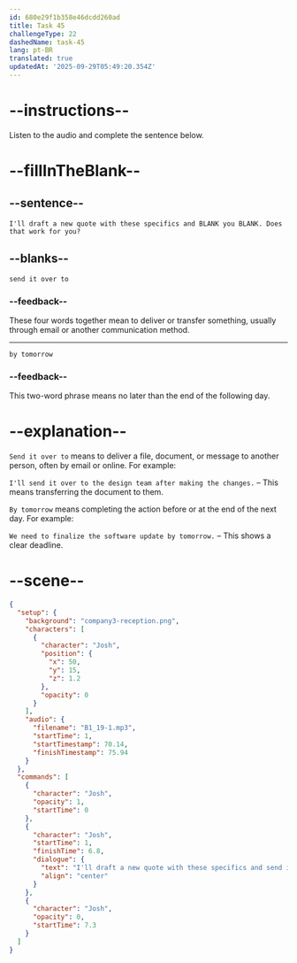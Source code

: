 ```yaml
---
id: 680e29f1b358e46dcdd260ad
title: Task 45
challengeType: 22
dashedName: task-45
lang: pt-BR
translated: true
updatedAt: '2025-09-29T05:49:20.354Z'
---
```


<!-- (Audio) Josh: I'll draft a new quote with these specifics and send it over to you by tomorrow. Does that work for you? -->

# --instructions--

Listen to the audio and complete the sentence below.

# --fillInTheBlank--

## --sentence--

`I'll draft a new quote with these specifics and BLANK you BLANK. Does that work for you?`

## --blanks--

`send it over to`

### --feedback--

These four words together mean to deliver or transfer something, usually through email or another communication method.

---

`by tomorrow`

### --feedback--

This two-word phrase means no later than the end of the following day.

# --explanation--

`Send it over to` means to deliver a file, document, or message to another person, often by email or online. For example:

`I'll send it over to the design team after making the changes.` – This means transferring the document to them.

`By tomorrow` means completing the action before or at the end of the next day. For example:

`We need to finalize the software update by tomorrow.` – This shows a clear deadline.

# --scene--

```json
{
  "setup": {
    "background": "company3-reception.png",
    "characters": [
      {
        "character": "Josh",
        "position": {
          "x": 50,
          "y": 15,
          "z": 1.2
        },
        "opacity": 0
      }
    ],
    "audio": {
      "filename": "B1_19-1.mp3",
      "startTime": 1,
      "startTimestamp": 70.14,
      "finishTimestamp": 75.94
    }
  },
  "commands": [
    {
      "character": "Josh",
      "opacity": 1,
      "startTime": 0
    },
    {
      "character": "Josh",
      "startTime": 1,
      "finishTime": 6.8,
      "dialogue": {
        "text": "I'll draft a new quote with these specifics and send it over to you by tomorrow. Does that work for you?",
        "align": "center"
      }
    },
    {
      "character": "Josh",
      "opacity": 0,
      "startTime": 7.3
    }
  ]
}
```
